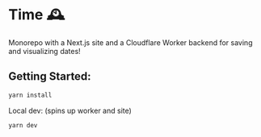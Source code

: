 # Time 🕰

Monorepo with a Next.js site and a Cloudflare Worker backend for saving and visualizing dates!

## Getting Started:

```sh
yarn install
```

Local dev: (spins up worker and site)

```sh
yarn dev
```
